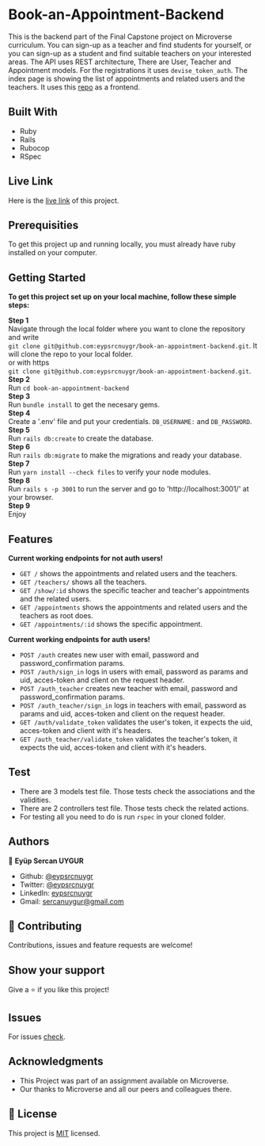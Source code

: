 # Book-an-Appointment-Backend
This is the backend part of the Final Capstone project on Microverse curriculum. You can sign-up as a teacher and find students for yourself, or you can sign-up as a student and find suitable teachers on your interested areas. The API uses REST architecture, There are User, Teacher and Appointment models.
For the registrations it uses ```devise_token_auth```. The index page is showing the list of appointments and related users and the teachers.
It uses this [repo](https://github.com/eypsrcnuygr/book-an-appointmen-frontend) as a frontend.

## Built With
* Ruby
* Rails
* Rubocop
* RSpec

## Live Link

Here is the [live link](https://book-an-appointment-backend.herokuapp.com/) of this project.

## Prerequisities

To get this project up and running locally, you must already have ruby installed on your computer.

## Getting Started

**To get this project set up on your local machine, follow these simple steps:**

**Step 1**<br>
Navigate through the local folder where you want to clone the repository and write<br>
```git clone git@github.com:eypsrcnuygr/book-an-appointment-backend.git```. It will clone the repo to your local folder.<br>
or with https<br>
```git clone git@github.com:eypsrcnuygr/book-an-appointment-backend.git```.<br>
**Step 2**<br>
Run ```cd book-an-appointment-backend```<br>
**Step 3**<br>
Run ```bundle install``` to get the necesary gems.<br>
**Step 4**<br>
Create a '.env' file and put your credentials. ```DB_USERNAME:``` and ```DB_PASSWORD```.<br>
**Step 5**<br>
Run ```rails db:create``` to create the database.<br>
**Step 6**<br>
Run ```rails db:migrate``` to make the migrations and ready your database.<br>
**Step 7**<br>
Run ```yarn install --check files``` to verify your node modules.<br>
**Step 8**<br>
Run ```rails s -p 3001``` to run the server and go to 'http://localhost:3001/' at your browser.<br>
**Step 9**<br>
Enjoy<br>

## Features
**Current working endpoints for not auth users!**
- ```GET /``` shows the appointments and related users and the teachers.
- ```GET /teachers/``` shows all the teachers.
- ```GET /show/:id``` shows the specific teacher and teacher's appointments and the related users.
- ```GET /appointments``` shows the appointments and related users and the teachers as root does.
- ```GET /appointments/:id``` shows the specific appointment.

**Current working endpoints for auth users!**
- ```POST /auth``` creates new user with email, password and password_confirmation params.
- ```POST /auth/sign_in``` logs in users with email, password as params and uid, acces-token and client on the request header.
- ```POST /auth_teacher``` creates new teacher with email, password and password_confirmation params.
- ```POST /auth_teacher/sign_in``` logs in teachers with email, password as params and uid, acces-token and client on the request header.
- ```GET /auth/validate_token``` validates the user's token, it expects the uid, acces-token and client with it's headers.
- ```GET /auth_teacher/validate_token``` validates the teacher's token, it expects the uid, acces-token and client with it's headers.

## Test
- There are 3 models test file. Those tests check the associations and the validities.
- There are 2 controllers test file. Those tests check the related actions.
- For testing all you need to do is run ```rspec``` in your cloned folder.

## Authors

👤 **Eyüp Sercan UYGUR**

-   Github: [@eypsrcnuygr](https://github.com/eypsrcnuygr)
-   Twitter: [@eypsrcnuygr](https://twitter.com/eypsrcnuygr)
-   LinkedIn: [eypsrcnuygr](https://www.linkedin.com/in/eypsrcnuygr/)
-   Gmail: [sercanuygur@gmail.com](sercanuygur@gmail.com)

## 🤝 Contributing

Contributions, issues and feature requests are welcome!

## Show your support

Give a ⭐️ if you like this project!

## Issues

For issues [check](https://github.com/eypsrcnuygr/book-an-appointment-backend/issues).

## Acknowledgments

-   This Project was part of an assignment available on Microverse.
-   Our thanks to Microverse and all our peers and colleagues there.

## 📝 License

This project is [MIT](lic.url) licensed.

